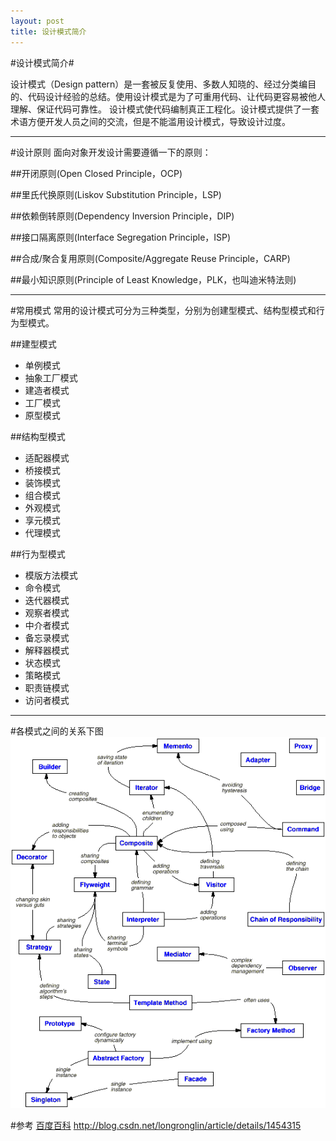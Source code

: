 ```yaml
---
layout: post
title: 设计模式简介
---
```


#设计模式简介#
   
  设计模式（Design pattern）是一套被反复使用、多数人知晓的、经过分类编目的、代码设计经验的总结。使用设计模式是为了可重用代码、让代码更容易被他人理解、保证代码可靠性。 设计模式使代码编制真正工程化。设计模式提供了一套术语方便开发人员之间的交流，但是不能滥用设计模式，导致设计过度。

----------
#设计原则
  面向对象开发设计需要遵循一下的原则：
  
##开闭原则(Open Closed Principle，OCP)

##里氏代换原则(Liskov Substitution Principle，LSP)

##依赖倒转原则(Dependency Inversion Principle，DIP)

##接口隔离原则(Interface Segregation Principle，ISP)

##合成/聚合复用原则(Composite/Aggregate Reuse Principle，CARP)

##最小知识原则(Principle of Least Knowledge，PLK，也叫迪米特法则)

----------
#常用模式
  常用的设计模式可分为三种类型，分别为创建型模式、结构型模式和行为型模式。
   
##建型模式
* 单例模式
* 抽象工厂模式
* 建造者模式
* 工厂模式
* 原型模式
   
##结构型模式
* 适配器模式
* 桥接模式
* 装饰模式
* 组合模式
* 外观模式
* 享元模式
* 代理模式
   
##行为型模式
* 模版方法模式
* 命令模式
* 迭代器模式
* 观察者模式 
* 中介者模式
* 备忘录模式
* 解释器模式
* 状态模式
* 策略模式
* 职责链模式
* 访问者模式

----------
#各模式之间的关系下图
![relationship](/images/design-pattern/relationship.png)
   
#参考
[百度百科](http://baike.baidu.com/link?url=8HuuLmplQp0-iBZRDMyq8C7TCAHDRB0wNGMCVOjTe362nO9qqcKmZnSpm9c5xk5IsugUPBe_Zd-jVcj6ogiUwa)
<http://blog.csdn.net/longronglin/article/details/1454315>